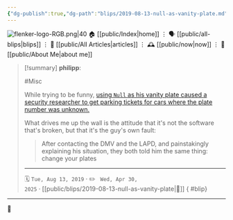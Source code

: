 ```yaml
---
{"dg-publish":true,"dg-path":"blips/2019-08-13-null-as-vanity-plate.md","dg-permalink":"2019/08/13/null-as-vanity-plate/","permalink":"/2019/08/13/null-as-vanity-plate/","title":"philipp @ 2019-08-13"}
---
```



<div class="transclusion internal-embed is-loaded"><div class="markdown-embed">




![flenker-logo-RGB.png|40](/img/user/attachments/flenker-logo-RGB.png)
🏠 [[public/Index\|home]]  ⋮ 🗣️ [[public/all-blips\|blips]] ⋮  📝 [[public/All Articles\|articles]]  ⋮ 🕰️ [[public/now\|now]] ⋮ 🪪 [[public/About Me\|about me]]


</div></div>


> [!summary] **philipp**:
>
> #Misc
>
> While trying to be funny, [using `Null` as his vanity plate caused a security researcher to get parking tickets for cars where the plate number was unknown.](https://mashable.com/article/dmv-vanity-license-plate-def-con-backfire/?europe=true)
>
> What drives me up the wall is the attitude that it's not the software that's broken, but that it's the guy's own fault:
>
> > After contacting the DMV and the LAPD, and painstakingly explaining his situation, they both told him the same thing: change your plates
> - - -
>
> 🗓️ <code>Tue, Aug 13, 2019</code>  · ✏️ <code> Wed, Apr 30, 2025</code>  · [[public/blips/2019-08-13-null-as-vanity-plate\|🔗]]
{ #blip}


- - -

 👾
